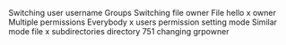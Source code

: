 Switching user
username
Groups
Switching file owner
File hello
x owner
Multiple permissions
Everybody x
users permission
setting mode
Similar mode file
x subdirectories
directory 751
changing grpowner

